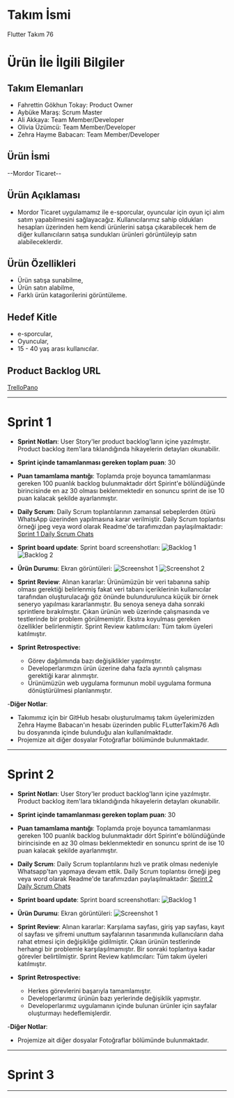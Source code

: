 # **Takım İsmi**

Flutter Takım 76

# Ürün İle İlgili Bilgiler

## Takım Elemanları

- Fahrettin Gökhun Tokay: Product Owner
- Aybüke Maraş: Scrum Master
- Ali Akkaya: Team Member/Developer
- Olivia Üzümcü: Team Member/Developer
- Zehra Hayme Babacan: Team Member/Developer

## Ürün İsmi

--Mordor Ticaret--

## Ürün Açıklaması

- Mordor Ticaret uygulamamız ile e-sporcular, oyuncular için oyun içi alım satım yapabilmesini sağlayacağız. Kullanıcılarımız sahip oldukları hesapları üzerinden hem kendi ürünlerini satışa çıkarabilecek hem de diğer kullanıcıların satışa sundukları ürünleri görüntüleyip satın alabileceklerdir.

## Ürün Özellikleri

- Ürün satışa sunabilme,
- Ürün satın alabilme,
- Farklı ürün katagorilerini görüntüleme.

## Hedef Kitle
- e-sporcular,
- Oyuncular,
- 15 - 40 yaş arası kullanıcılar.

## Product Backlog URL

[TrelloPano](https://trello.com/invite/b/BL40sIsI/0257dbbb47f8379a63b6dd3d133a325f/team-76)

---

# Sprint 1

- **Sprint Notları**: User Story'ler product backlog'ların içine yazılmıştır. Product backlog item'lara tıklandığında hikayelerin detayları okunabilir.
- **Sprint içinde tamamlanması gereken toplam puan**: 30
- **Puan tamamlama mantığı**: Toplamda proje boyunca tamamlanması gereken 100 puanlık backlog bulunmaktadır dört Spirint'e bölündüğünde birincisinde en az 30 olması beklenmektedir en sonuncu sprint de ise 10 puan kalacak şekilde ayarlanmıştır.

- **Daily Scrum**: Daily Scrum toplantılarının zamansal sebeplerden ötürü WhatsApp üzerinden yapılmasına karar verilmiştir. Daily Scrum toplantısı örneği jpeg veya word olarak Readme'de tarafımızdan paylaşılmaktadır: [Sprint 1 Daily Scrum Chats](https://github.com/ZehraHaymeBabacan/FlutterTakim76/blob/87ed122a461f95c714cbeb7dd98b3100768a18c6/Fotograflar/Sprint1.docx)

- **Sprint board update**: Sprint board screenshotları: 
![Backlog 1](https://github.com/ZehraHaymeBabacan/FlutterTakim76/blob/87ed122a461f95c714cbeb7dd98b3100768a18c6/Fotograflar/trello.jpeg) 
![Backlog 2](https://github.com/ZehraHaymeBabacan/FlutterTakim76/blob/87ed122a461f95c714cbeb7dd98b3100768a18c6/Fotograflar/trello_2.jpeg)

- **Ürün Durumu**: Ekran görüntüleri:
  ![Screenshot 1](https://github.com/ZehraHaymeBabacan/FlutterTakim76/blob/87ed122a461f95c714cbeb7dd98b3100768a18c6/Fotograflar/homepage.jpeg)
  ![Screenshot 2](https://github.com/ZehraHaymeBabacan/FlutterTakim76/blob/87ed122a461f95c714cbeb7dd98b3100768a18c6/Fotograflar/logo.jpeg)

- **Sprint Review**: 
Alınan kararlar: Ürünümüzün bir veri tabanına sahip olması gerektiği belirlenmiş fakat veri tabanı içeriklerinin kullanıcılar tarafından oluşturulacağı göz önünde bulundurulunca küçük bir örnek seneryo yapılması kararlanmıştır. Bu senoya seneya daha sonraki sprintlere bırakılmıştır. Çıkan ürünün web üzerinde çalışmasında ve testlerinde bir problem görülmemiştir. Ekstra koyulması gereken özellikler belirlenmiştir. 
Sprint Review katılımcıları: Tüm takım üyeleri katılmıştır.

- **Sprint Retrospective:**
  - Görev dağılımında bazı değişiklikler yapılmıştır.
  - Developerlarımızın ürün üzerine daha fazla ayrıntılı çalışması gerektiği karar alınmıştır.
  - Ürünümüzün web uygulama formunun mobil uygulama formuna dönüştürülmesi planlanmıştır.
 

-**Diğer Notlar**:
- Takımımız için bir GitHub hesabı oluşturulmamış takım üyelerimizden Zehra Hayme Babacan'ın hesabı üzerinden public FLutterTakim76 Adlı bu dosyanında içinde bulunduğu alan kullanılmaktadır.
- Projemize ait diğer dosyalar Fotoğraflar bölümünde bulunmaktadır.

---

# Sprint 2
- **Sprint Notları**: User Story'ler product backlog'ların içine yazılmıştır. Product backlog item'lara tıklandığında hikayelerin detayları okunabilir.
- **Sprint içinde tamamlanması gereken toplam puan**: 30
- **Puan tamamlama mantığı**: Toplamda proje boyunca tamamlanması gereken 100 puanlık backlog bulunmaktadır dört Spirint'e bölündüğünde birincisinde en az 30 olması beklenmektedir en sonuncu sprint de ise 10 puan kalacak şekilde ayarlanmıştır.

- **Daily Scrum**: Daily Scrum toplantılarını hızlı ve pratik olması nedeniyle Whatsapp'tan yapmaya devam ettik. Daily Scrum toplantısı örneği jpeg veya word olarak Readme'de tarafımızdan paylaşılmaktadır: [Sprint 2 Daily Scrum Chats](https://github.com/ZehraHaymeBabacan/FlutterTakim76/blob/main/Fotograflar/Sprint2.docx)

- **Sprint board update**: Sprint board screenshotları: 
![Backlog 1](https://github.com/ZehraHaymeBabacan/FlutterTakim76/blob/main/Fotograflar/trello_3.jpeg) 

- **Ürün Durumu**: Ekran görüntüleri:
![Screenshot 1](https://github.com/ZehraHaymeBabacan/FlutterTakim76/blob/main/Fotograflar/yeni_anasayfalar.jpeg)
  

- **Sprint Review**: 
Alınan kararlar: Karşılama sayfası, giriş yap sayfası, kayıt ol sayfası ve şifremi unuttum sayfalarının tasarımında kullanıcıların daha rahat etmesi için değişikliğe gidilmiştir. Çıkan ürünün testlerinde herhangi bir problemle karşılaşılmamıştır. Bir sonraki toplantıya kadar görevler belirtilmiştir. 
Sprint Review katılımcıları: Tüm takım üyeleri katılmıştır.

- **Sprint Retrospective:**
  - Herkes görevlerini başarıyla tamamlamıştır.
  - Developerlarımız ürünün bazı yerlerinde değişiklik yapmıştır.  
  - Developerlarımız uygulamanın içinde bulunan ürünler için sayfalar oluşturmayı hedeflemişlerdir.
 

-**Diğer Notlar**:
- Projemize ait diğer dosyalar Fotoğraflar bölümünde bulunmaktadır.


---

# Sprint 3

---
